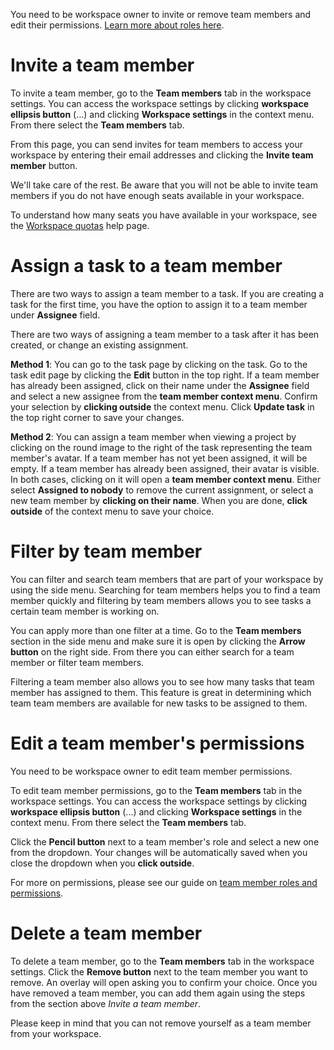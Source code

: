 You need to be workspace owner to invite or remove team members and edit their
permissions. [Learn more about roles here](/help/roles).

# Invite a team member

To invite a team member, go to the **Team members** tab in the workspace
settings. You can access the workspace settings by clicking **workspace
ellipsis button** (...) and clicking **Workspace settings** in the context
menu. From there select the **Team members** tab.

From this page, you can send invites for team members to access your workspace
by entering their email addresses and clicking the **Invite team member**
button.

We'll take care of the rest. Be aware that you will not be able to invite team
members if you do not have enough seats available in your workspace.

To understand how many seats you have available in your workspace, see the
[Workspace quotas](/help/quota) help page.

# Assign a task to a team member

There are two ways to assign a team member to a task. If you are creating a
task for the first time, you have the option to assign it to a team member
under **Assignee** field.

There are two ways of assigning a team member to a task after it has been
created, or change an existing assignment.

**Method 1**: You can go to the task page by clicking on the task. Go to the
task edit page by clicking the **Edit** button in the top right. If a team
member has already been assigned, click on their name under the **Assignee**
field and select a new assignee from the **team member context menu**. Confirm
your selection by **clicking outside** the context menu. Click **Update task**
in the top right corner to save your changes.

**Method 2**: You can assign a team member when viewing a project by clicking
on the round image to the right of the task representing the team member's
avatar. If a team member has not yet been assigned, it will be empty. If a team
member has already been assigned, their avatar is visible. In both cases,
clicking on it will open a **team member context menu**. Either select
**Assigned to nobody** to remove the current assignment, or select a new team
member by **clicking on their name**. When you are done, **click outside** of
the context menu to save your choice.

# Filter by team member

You can filter and search team members that are part of your workspace by using
the side menu. Searching for team members helps you to find a team member
quickly and filtering by team members allows you to see tasks a certain team
member is working on.

You can apply more than one filter at a time. Go to the **Team members**
section in the side menu and make sure it is open by clicking the **Arrow
button** on the right side. From there you can either search for a team member
or filter team members.

Filtering a team member also allows you to see how many tasks that team member
has assigned to them. This feature is great in determining which team team
members are available for new tasks to be assigned to them.

# Edit a team member's permissions

You need to be workspace owner to edit team member permissions.

To edit team member permissions, go to the **Team members** tab in the
workspace settings. You can access the workspace settings by clicking
**workspace ellipsis button** (...) and clicking **Workspace settings** in the
context menu. From there select the **Team members** tab.

Click the **Pencil button** next to a team member's role and select a new one
from the dropdown. Your changes will be automatically saved when you close the
dropdown when you **click outside**.

For more on permissions, please see our guide on [team member roles and
permissions](/help/roles).

# Delete a team member

To delete a team member, go to the **Team members** tab in the workspace
settings. Click the **Remove button** next to the team member you want to
remove. An overlay will open asking you to confirm your choice. Once you have
removed a team member, you can add them again using the steps from the section
above _Invite a team member_.

Please keep in mind that you can not remove yourself as a team member from your
workspace.

